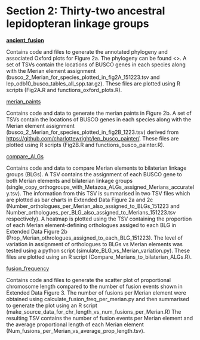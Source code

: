 # Section 2: Thirty-two ancestral lepidopteran linkage groups

[**ancient_fusion**](<>)

Contains code and files to generate the annotated phylogeny and associated Oxford plots for Figure 2a.
The phylogeny can be found <>. A set of TSVs contain the locations of BUSCO genes in each species along with the Merian element assignment (busco_2_Merian_for_species_plotted_in_fig2A_151223.tsv and lep_odb10_busco_tables_all_spp.tar.gz). 
These files are plotted using R scripts (Fig2A.R and functions_oxford_plots.R).

[merian_paints](<>)

Contains code and data to generate the merian paints in Figure 2b. A set of TSVs contain the locations of BUSCO genes in each species along with the Merian element assignment (busco_2_Merian_for_species_plotted_in_fig2B_1223.tsv) derived from https://github.com/charlottewright/lep_busco_painter/. 
These files are plotted using R scripts (Fig2B.R and functions_busco_painter.R).

[compare_ALGs](<>)

Contains code and data to compare Merian elements to bilaterian linkage groups (BLGs). A TSV contains the assignment of each BUSCO gene to both Merian elements and bilaterian linkage groups (single_copy_orthogroups_with_Metazoa_ALGs_assigned_Merians_accurately.tsv).
The information from this TSV is summarised in two TSV files which are plotted as bar charts in Extended Data Figure 2a and 2c (Number_orthologues_per_Merian_also_assigned_to_BLGs_151223 and Number_orthologues_per_BLG_also_assigned_to_Merians_151223.tsv respectively). 
A heatmap is plotted using the TSV containing the proportion of each Merian element-defining orthologues assiged to each BLG in Extended Data Figure 2b
(Prop_Merian_othrologues_assigned_to_each_BLG_151223). The level of variation in assignment of orthologues to BLGs vs Merian elements was tested using a python script (simulate_BLG_vs_Merian_variation.py). These files are plotted using an R script (Compare_Merians_to_bilaterian_ALGs.R).

[fusion_frequency](<>)

Contains code and files to generate the scatter plot of proportional chromosome length compared to the number of fusion events shown in Extended Data Figure 3.
The number of fusions per Merian element were obtained using calculate_fusion_freq_per_merian.py and then summarised to generate the plot using an R script (make_source_data_for_chr_length_vs_num_fusions_per_Merian.R)
The resulting TSV contains the number of fusion events per Merian element and the average proportional length of each Merian element (Num_fusions_per_Merian_vs_average_prop_length.tsv).
